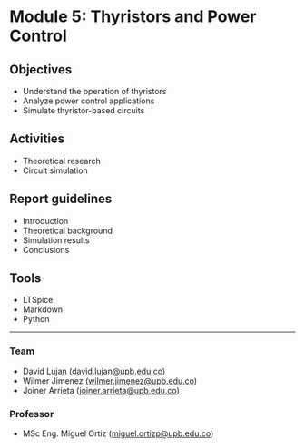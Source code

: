 # Module 5: Thyristors and Power Control

## Objectives
- Understand the operation of thyristors
- Analyze power control applications
- Simulate thyristor-based circuits

## Activities
- Theoretical research
- Circuit simulation

## Report guidelines
- Introduction
- Theoretical background
- Simulation results
- Conclusions

## Tools
- LTSpice
- Markdown
- Python

---

### Team
- David Lujan (david.lujan@upb.edu.co)
- Wilmer Jimenez (wilmer.jimenez@upb.edu.co)
- Joiner Arrieta (joiner.arrieta@upb.edu.co)

### Professor
- MSc Eng. Miguel Ortiz (miguel.ortizp@upb.edu.co)
